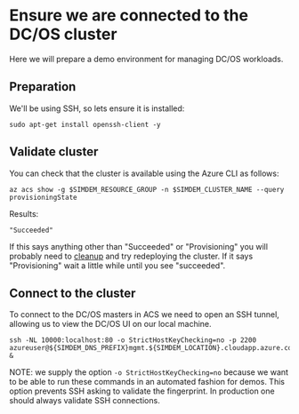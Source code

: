 # Ensure we are connected to the DC/OS cluster

Here we will prepare a demo environment for managing DC/OS workloads.

## Preparation

We'll be using SSH, so lets ensure it is installed:

```
sudo apt-get install openssh-client -y
```

## Validate cluster

You can check that the cluster is available using the Azure CLI as
follows:

```
az acs show -g $SIMDEM_RESOURCE_GROUP -n $SIMDEM_CLUSTER_NAME --query provisioningState
```

Results:

```
"Succeeded"
```

If this says anything other than "Succeeded" or "Provisioning" you
will probably need to [cleanup](../delete_cluster/script.md) and try
redeploying the cluster. If it says "Provisioning" wait a little while
until you see "succeeded".

## Connect to the cluster

To connect to the DC/OS masters in ACS we need to open an SSH tunnel,
allowing us to view the DC/OS UI on our local machine.

```
ssh -NL 10000:localhost:80 -o StrictHostKeyChecking=no -p 2200 azureuser@${SIMDEM_DNS_PREFIX}mgmt.${SIMDEM_LOCATION}.cloudapp.azure.com &
```

NOTE: we supply the option `-o StrictHostKeyChecking=no` because we
want to be able to run these commands in an automated fashion for
demos. This option prevents SSH asking to validate the fingerprint. In
production one should always validate SSH connections.

